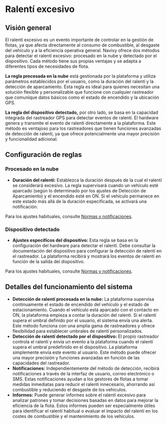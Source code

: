 # Ralentí excesivo

## Visión general

El ralentí excesivo es un evento importante de controlar en la gestión de flotas, ya que afecta directamente al consumo de combustible, al desgaste del vehículo y a la eficiencia operativa general. Navixy ofrece dos métodos para detectar el ralentí excesivo: procesado en la nube y detectado por el dispositivo. Cada método tiene sus propias ventajas y se adapta a diferentes tipos de necesidades de flota.

**La regla procesada en la nube** está gestionada por la plataforma y utiliza parámetros establecidos por el usuario, como la duración del ralentí y la detección de aparcamiento. Esta regla es ideal para quienes necesitan una solución flexible y personalizable que funcione con cualquier rastreador que comunique datos básicos como el estado de encendido y la ubicación GPS.

**La regla del dispositivo detectado,** por otro lado, se basa en la capacidad integrada del rastreador GPS para detectar eventos de ralentí. El hardware genera y transmite el evento de ralentí directamente a la plataforma. Este método es ventajoso para los rastreadores que tienen funciones avanzadas de detección de ralentí, ya que ofrece potencialmente una mayor precisión y funcionalidad adicional.

## Configuración de reglas

### Procesado en la nube

* **Duración del ralentí:** Establezca la duración después de la cual el ralentí se considerará excesivo. La regla supervisará cuando un vehículo esté aparcado (según lo determinado por los ajustes de Detección de Aparcamiento) y el encendido esté en ON. Si el vehículo permanece en este estado más allá de la duración especificada, se activará una notificación.

Para los ajustes habituales, consulte [Normas y notificaciones](../).

### Dispositivo detectado

* **Ajustes específicos del dispositivo:** Esta regla se basa en la configuración del hardware para detectar el ralentí. Debe consultar la documentación del dispositivo para configurar la detección de ralentí en el rastreador. La plataforma recibirá y mostrará los eventos de ralentí en función de la salida del dispositivo.

Para los ajustes habituales, consulte [Normas y notificaciones](../).

## Detalles del funcionamiento del sistema

* **Detección de ralentí procesada en la nube:** La plataforma supervisa continuamente el estado de encendido del vehículo y el estado de estacionamiento. Cuando el vehículo está aparcado con el contacto en ON, la plataforma empieza a contar la duración del ralentí. Si el ralentí supera el umbral definido por el usuario, el sistema envía una alerta. Este método funciona con una amplia gama de rastreadores y ofrece flexibilidad para establecer umbrales de ralentí personalizados.
* **Detección de ralentí detectado por el dispositivo:** El propio rastreador controla el ralentí y envía un evento a la plataforma cuando el ralentí supera el umbral predefinido en el dispositivo. La plataforma simplemente envía este evento al usuario. Este método puede ofrecer una mayor precisión y funciones avanzadas en función de las capacidades del rastreador.
* **Notificaciones:** Independientemente del método de detección, recibirá notificaciones a través de la interfaz de usuario, correo electrónico o SMS. Estas notificaciones ayudan a los gestores de flotas a tomar medidas inmediatas para reducir el ralentí innecesario, ahorrando así combustible y reduciendo el desgaste de los vehículos.
* **Informes:** Puede generar informes sobre el ralentí excesivo para analizar patrones y tomar decisiones basadas en datos para mejorar la eficiencia de la flota. Estos informes pueden ser especialmente útiles para identificar el ralentí habitual o evaluar el impacto del ralentí en los costes de combustible y el mantenimiento de los vehículos.
